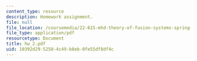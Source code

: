 ```yaml
---
content_type: resource
description: Homework assignment.
file: null
file_location: /coursemedia/22-615-mhd-theory-of-fusion-systems-spring-2007/10392d2952584c49b8eb0fe55df8df4c_hw_2.pdf
file_type: application/pdf
resourcetype: Document
title: hw_2.pdf
uid: 10392d29-5258-4c49-b8eb-0fe55df8df4c
---
```

